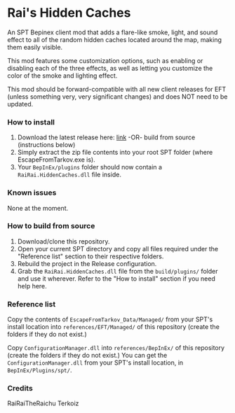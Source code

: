 # Rai's Hidden Caches

An SPT Bepinex client mod that adds a flare-like smoke, light, and sound effect to all of the random hidden caches located around the map, making them easily visible.

This mod features some customization options, such as enabling or disabling each of the three effects, as well as letting you customize the color of the smoke and lighting effect.

This mod should be forward-compatible with all new client releases for EFT (unless something very, very significant changes) and does NOT need to be updated.

### How to install

1. Download the latest release here: [link](https://github.com/RaiRaiTheRaichu/HiddenCaches/releases) -OR- build from source (instructions below)
2. Simply extract the zip file contents into your root SPT folder (where EscapeFromTarkov.exe is).
3. Your `BepInEx/plugins` folder should now contain a `RaiRai.HiddenCaches.dll` file inside.

### Known issues

None at the moment.

### How to build from source

1. Download/clone this repository.
2. Open your current SPT directory and copy all files required under the "Reference list" section to their respective folders.
3. Rebuild the project in the Release configuration.
4. Grab the `RaiRai.HiddenCaches.dll` file from the `build/plugins/` folder and use it wherever. Refer to the "How to install" section if you need help here.

### Reference list

Copy the contents of `EscapeFromTarkov_Data/Managed/` from your SPT's install location into `references/EFT/Managed/` of this repository (create the folders if they do not exist.)

Copy `ConfigurationManager.dll` into `references/BepInEx/` of this repository (create the folders if they do not exist.)
You can get the `ConfigurationManager.dll` from your SPT's install location, in `BepInEx/Plugins/spt/`.

### Credits
RaiRaiTheRaichu
Terkoiz
